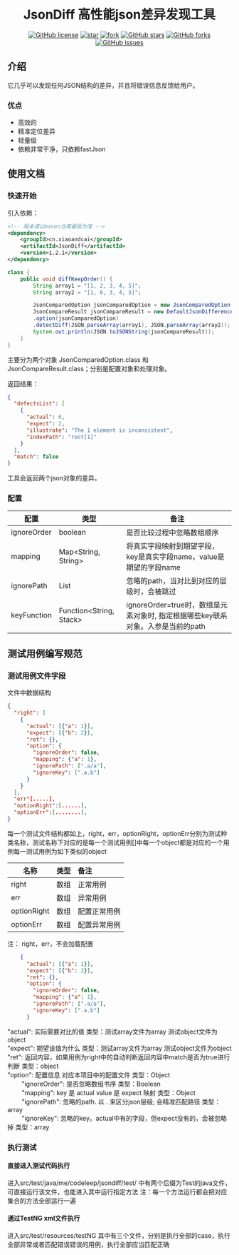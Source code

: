 <h1 style="text-align: center">JsonDiff 高性能json差异发现工具</h1>
<div style="text-align: center">

[![GitHub license](https://img.shields.io/github/license/local-li/jsonDiff)](https://github.com/local-li/jsonDiff/blob/master/LICENSE)
[![star](https://gitee.com/local-li/json-diff/badge/star.svg?theme=white)](https://gitee.com/local-li/json-diff/stargazers)
<a href='https://gitee.com/local-li/json-diff/members'><img src='https://gitee.com/local-li/json-diff/badge/fork.svg?theme=white' alt='fork'></img></a>
[![GitHub stars](https://img.shields.io/github/stars/local-li/jsonDiff)](https://github.com/local-li/jsonDiff/stargazers)
[![GitHub forks](https://img.shields.io/github/forks/local-li/jsonDiff)](https://github.com/local-li/jsonDiff/network)
[![GitHub issues](https://img.shields.io/github/issues/local-li/jsonDiff)](https://github.com/local-li/jsonDiff/issues)

</div>

## 介绍

它几乎可以发现任何JSON结构的差异，并且将错误信息反馈给用户。

### 优点

- 高效的
- 精准定位差异
- 轻量级
- 依赖非常干净，只依赖fastJson





## 使用文档

### 快速开始

引入依赖：
```xml
<!-- 版本请以maven仓库最版为准 -->
<dependency>
    <groupId>cn.xiaoandcai</groupId>
    <artifactId>JsonDiff</artifactId>
    <version>1.2.1</version>
</dependency>
```

```java
class {
    public void diffKeepOrder() {
        String array1 = "[1, 2, 3, 4, 5]";
        String array2 = "[1, 6, 3, 4, 5]";

        JsonComparedOption jsonComparedOption = new JsonComparedOption().setIgnoreOrder(true);
        JsonCompareResult jsonCompareResult = new DefaultJsonDifference()
        .option(jsonComparedOption)
        .detectDiff(JSON.parseArray(array1), JSON.parseArray(array2));
        System.out.println(JSON.toJSONString(jsonCompareResult));
    }
}
```

主要分为两个对象 JsonComparedOption.class 和 JsonCompareResult.class；分别是配置对象和处理对象。

返回结果：

```json
{
  "defectsList": [
    {
      "actual": 6,
      "expect": 2,
      "illustrate": "The 1 element is inconsistent",
      "indexPath": "root[1]"
    }
  ],
  "match": false
}
```

工具会返回两个json对象的差异。



### 配置

| 配置        | 类型                            | 备注                                                         |
| ----------- | ------------------------------- | ------------------------------------------------------------ |
| ignoreOrder | boolean                         | 是否比较过程中忽略数组顺序                                   |
| mapping     | Map<String, String>             | 将真实字段映射到期望字段，key是真实字段name，value是期望的字段name |
| ignorePath  | List<String>                    | 忽略的path，当对比到对应的层级时，会被跳过                   |
| keyFunction | Function<String, Stack<String>> | ignoreOrder=true时，数组是元素对象时, 指定根据哪些key联系对象。入参是当前的path |



## 测试用例编写规范
### 测试用例文件字段
文件中数据结构
```json
{
  "right": [
    {
      "actual": [{"a": 1}],
      "expect": [{"b": 2}],
      "ret": {},
      "option": {
        "ignoreOrder": false,
        "mapping": {"a": 1},
        "ignorePath": [".a/a"],
        "ignoreKey": [".a.b"]
      }
    }
  ],
  "err"[.....],
  "optionRight":[......],
  "optionErr":[........],
}
```
每一个测试文件结构都如上，right，err，optionRight，optionErr分别为测试种类名称，测试名称下对应的是每一个测试用例[]中每一个object都是对应的一个用例每一测试用例为如下类似的object

| 名称          | 类型   | 备注      |
|-------------|------|:--------|
| right       | 数组   | 正常用例    |
| err         | 数组   | 异常用例    |
| optionRight | 数组   | 配置正常用例  |
| optionErr   | 数组   | 配置异常用例  |
注： right，err，不会加载配置
```json
    {
      "actual": [{"a": 1}],
      "expect": [{"b": 2}],
      "ret": {},
      "option": {
        "ignoreOrder": false,
        "mapping": {"a": 1},
        "ignorePath": [".a/a"],
        "ignoreKey": [".a.b"]
      }
```
"actual": 实际需要对比的值 类型：测试array文件为array 测试object文件为object   
"expect": 期望该值为什么   类型：测试array文件为array 测试object文件为object  
"ret": 返回内容，如果用例为right中的自动判断返回内容中match是否为true进行判断   类型：object  
"option": 配置信息 对应本项目中的配置文件  类型：Object  
&emsp;&emsp; "ignoreOrder": 是否忽略数组书序 类型：Boolean  
&emsp;&emsp; "mapping": key 是 actual   value 是 expect 映射 类型：Object   
&emsp;&emsp; "ignorePath": 忽略的path. 以 . 来区分json层级; 会精准匹配路径  类型：array  
&emsp;&emsp; "ignoreKey": 忽略的key。actual中有的字段，但expect没有的，会被忽略掉    类型：array  

### 执行测试
#### 直接进入测试代码执行
进入src/test/java/me/codeleep/jsondiff/test/ 中有两个后缀为Test的java文件，可直接运行该文件，也能进入其中运行指定方法
注：每一个方法运行都会把对应集合的方法全部运行一遍
#### 通过TestNG xml文件执行
进入src/test/resources/testNG 其中有三个文件，分别是执行全部的case，执行全部异常或者匹配错误错误的用例，执行全部应当匹配正确